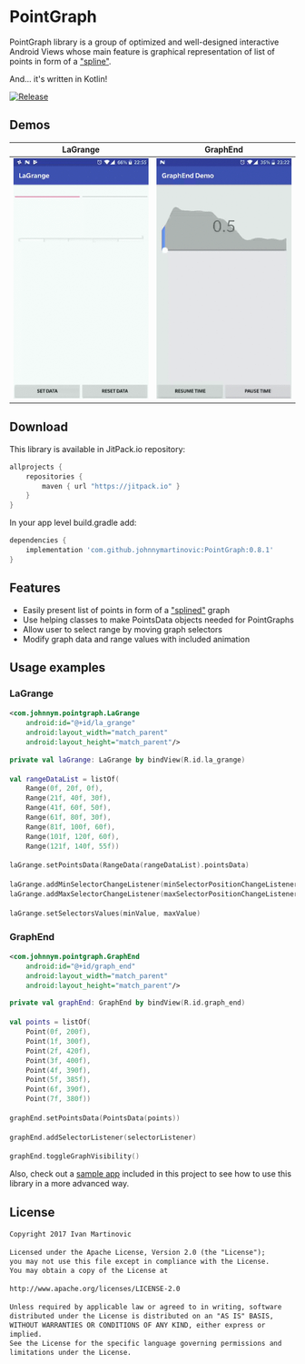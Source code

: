 # PointGraph
PointGraph library is a group of optimized and well-designed interactive Android Views whose main feature is graphical representation of list of points in form of a ["spline"](https://en.wikipedia.org/wiki/Spline_(mathematics)).

And... it's written in Kotlin!

[![Release](https://jitpack.io/v/johnnymartinovic/PointGraph.svg)](https://jitpack.io/#johnnymartinovic/PointGraph)

## Demos
| LaGrange                    | GraphEnd                    |
|:---------------------------:|:---------------------------:|
|![](assets/Demo_LaGrange.gif)|![](assets/Demo_GraphEnd.gif)|

## Download
This library is available in JitPack.io repository:
```groovy
allprojects {
    repositories {
        maven { url "https://jitpack.io" }
    }
}       
```

In your app level build.gradle add:
```groovy
dependencies {
    implementation 'com.github.johnnymartinovic:PointGraph:0.8.1'
}      
```

## Features
- Easily present list of points in form of a ["splined"](https://en.wikipedia.org/wiki/Spline_(mathematics)) graph
- Use helping classes to make PointsData objects needed for PointGraphs
- Allow user to select range by moving graph selectors
- Modify graph data and range values with included animation

## Usage examples
### LaGrange
```xml
<com.johnnym.pointgraph.LaGrange
    android:id="@+id/la_grange"
    android:layout_width="match_parent"
    android:layout_height="match_parent"/>
```

```kotlin
private val laGrange: LaGrange by bindView(R.id.la_grange)

val rangeDataList = listOf(
    Range(0f, 20f, 0f),
    Range(21f, 40f, 30f),
    Range(41f, 60f, 50f),
    Range(61f, 80f, 30f),
    Range(81f, 100f, 60f),
    Range(101f, 120f, 60f),
    Range(121f, 140f, 55f))

laGrange.setPointsData(RangeData(rangeDataList).pointsData)

laGrange.addMinSelectorChangeListener(minSelectorPositionChangeListener)
laGrange.addMaxSelectorChangeListener(maxSelectorPositionChangeListener)

laGrange.setSelectorsValues(minValue, maxValue)
```

### GraphEnd
```xml
<com.johnnym.pointgraph.GraphEnd
    android:id="@+id/graph_end"
    android:layout_width="match_parent"
    android:layout_height="match_parent"/>
```

```kotlin
private val graphEnd: GraphEnd by bindView(R.id.graph_end)

val points = listOf(
    Point(0f, 200f),
    Point(1f, 300f),
    Point(2f, 420f),
    Point(3f, 400f),
    Point(4f, 390f),
    Point(5f, 385f),
    Point(6f, 390f),
    Point(7f, 380f))

graphEnd.setPointsData(PointsData(points))

graphEnd.addSelectorListener(selectorListener)

graphEnd.toggleGraphVisibility()
```

Also, check out a [sample app](https://github.com/johnnymartinovic/PointGraph/tree/master/sample) included in this project to see how to use this library in a more advanced way.

## License

```
Copyright 2017 Ivan Martinovic

Licensed under the Apache License, Version 2.0 (the "License");
you may not use this file except in compliance with the License.
You may obtain a copy of the License at

http://www.apache.org/licenses/LICENSE-2.0

Unless required by applicable law or agreed to in writing, software
distributed under the License is distributed on an "AS IS" BASIS,
WITHOUT WARRANTIES OR CONDITIONS OF ANY KIND, either express or implied.
See the License for the specific language governing permissions and
limitations under the License.
```